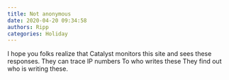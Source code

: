 ```yaml
---
title: Not anonymous
date: 2020-04-20 09:34:58
authors: Ripp
categories: Holiday
---
```


 I hope you folks realize that Catalyst monitors this site and sees these responses.   They can trace IP numbers To who writes these
They find out who is writing these.